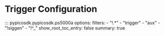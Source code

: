 # Trigger Configuration
<!-- Copyright (C) 2025-2025 Pico Technology Ltd. See LICENSE file for terms. -->

::: pypicosdk.pypicosdk.ps5000a
    options:
        filters:
        - "!.*"
        - "trigger"
        - "aux"
        - "!siggen"
        - "!^_"
        show_root_toc_entry: false
        summary: true